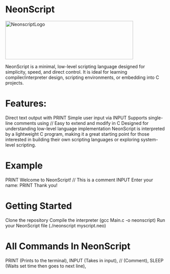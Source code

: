 # NeonScript

<img width="400" height="120" alt="NeonscriptLogo" src="https://github.com/user-attachments/assets/e1978df2-2695-4f37-9731-20a1622c4c5e" />

NeonScript is a minimal, low-level scripting language designed for simplicity, speed, and direct control.
It is ideal for learning compiler/interpreter design, scripting environments, or embedding into C projects.

# Features:

Direct text output with PRINT <text>
Simple user input via INPUT <prompt>
Supports single-line comments using // <comment>
Easy to extend and modify in C
Designed for understanding low-level language implementation
NeonScript is interpreted by a lightweight C program, making it a great starting point for those interested in building their own scripting languages or exploring system-level scripting.

# Example
PRINT Welcome to NeonScript!
// This is a comment
INPUT Enter your name:
PRINT Thank you!
# Getting Started
Clone the repository
Compile the interpreter (gcc Main.c -o neonscript)
Run your NeonScript file (./neonscript myscript.neo)

# All Commands In NeonScript
PRINT <message> (Prints to the terminal),
INPUT <message> (Takes in input),
// <Message> (Comment),
SLEEP <time> (Waits set time then goes to next line),
